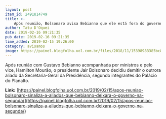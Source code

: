 ```yaml
---
layout: post
item_id: 2491814749
title: >-
    Após reunião, Bolsonaro avisa Bebianno que ele está fora do governo
author: Tatu D'Oquei
date: 2019-02-16 09:21:35
pub_date: 2019-02-16 09:21:35
time_added: 2019-02-15 19:26:00
category: avisamos
image: https://painel.blogfolha.uol.com.br/files/2018/11/15398983385bc8fbe25215b_1539898338_3x2_rt.jpg
---
```


Após reunião com Gustavo Bebianno acompanhada por ministros e pelo vice, Hamilton Mourão, o presidente Jair Bolsonaro decidiu demitir o outrora aliado da Secretaria-Geral da Presidência, segundo integrantes do Palácio do Planalto.

**Link:** [https://painel.blogfolha.uol.com.br/2019/02/15/apos-reuniao-bolsonaro-sinaliza-a-aliados-que-bebianno-deixara-o-governo-na-segunda/](https://painel.blogfolha.uol.com.br/2019/02/15/apos-reuniao-bolsonaro-sinaliza-a-aliados-que-bebianno-deixara-o-governo-na-segunda/)

